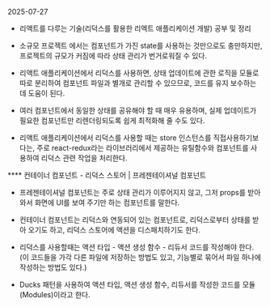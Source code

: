 2025-07-27

- 리액트를 다루는 기술(리덕스를 활용한 리엑트 애플리케이션 개발) 공부 및 정리

- 소규모 프로젝트 에서는 컴포넌트가 가진 state를 사용하는 것만으로도 충만하지만, 프로젝트의 규모가 커짐에 따라 상태 관리가 번거로워질 수 있다.
- 리액트 애플리케이션에서 리덕스를 사용하면, 상태 업데이트에 관한 로직을 모듈로 따로 분리하여 컴포넌트 파일과 별개로 관리할 수 있으므로, 코드를 유지 보수하는데 도움이 된다.
- 여러 컴포넌트에서 동일한 상태를 공유해야 할 때 매우 유용하며, 실제 업데이트가 필요한 컴포넌트만 리렌더링되도록 쉽게 최적화해 줄 수도 있다.
- 리액트 애플리케이션에서 리덕스를 사용할 때는 store 인스턴스를 직접사용하기보다는, 주로 react-redux라는 라이브러리에서 제공하는 유틸함수와 컴포넌트를 사용하여 리덕스
  관련 작업을 처리한다.

\*\*\*\* 컨테이너 컴포넌트 - 리덕스 스토어
|
프레젠테이셔널 컴포넌트

- 프레젠테이셔널 컴포넌트는 주로 상태 관리가 이루어지지 않고, 그저 props를 받아와서 화면에 UI를 보여 주기만 하는 컴포넌트를 말한다.
- 컨테이너 컴포넌트는 리덕스와 연동되어 있는 컴포넌트로, 리덕스로부터 상태를 받아 오기도 하고, 리덕스 스토어에 액션을 디스패치하기도 한다.

- 리덕스를 사용할때는 액션 타입 - 액션 생성 함수 - 리듀서 코드를 작성해야 한다.
  (이 코드들을 가각 다른 파일에 저장하는 방법도 있고, 기능별로 묶어서 파일 하나에 작성하는 방법도 있다.)
- Ducks 패턴을 사용하여 액션 타입, 액션 생성 함수, 리듀서를 작성한 코드를 모듈(Modules)이라고 한다.
